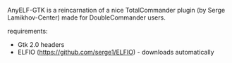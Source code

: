 AnyELF-GTK is a reincarnation of a nice TotalCommander plugin (by Serge Lamikhov-Center) 
made for DoubleCommander users.

requirements:

- Gtk 2.0 headers
- ELFIO (https://github.com/serge1/ELFIO) - downloads automatically
